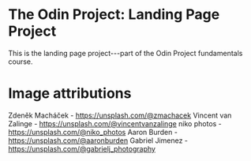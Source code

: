 # The Odin Project: Landing Page Project
This is the landing page project---part of the Odin Project fundamentals course.

# Image attributions
Zdeněk Macháček - https://unsplash.com/@zmachacek
Vincent van Zalinge - https://unsplash.com/@vincentvanzalinge
niko photos - https://unsplash.com/@niko_photos
Aaron Burden - https://unsplash.com/@aaronburden
Gabriel Jimenez - https://unsplash.com/@gabrielj_photography
